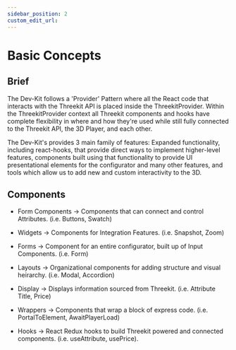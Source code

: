 ```yaml
---
sidebar_position: 2
custom_edit_url:
---
```


# Basic Concepts

## Brief

The Dev-Kit follows a 'Provider' Pattern where all the React code that interacts with the Threekit API is placed inside the ThreekitProvider. Within the ThreekitProvider context all Threekit components and hooks have complete flexibility in where and how they're used while still fully connected to the Threekit API, the 3D Player, and each other.

The Dev-Kit's provides 3 main family of features: Expanded functionality, including react-hooks, that provide direct ways to implement higher-level features, components built using that functionality to provide UI presentational elements for the configurator and many other features, and tools which allow us to add new and custom interactivity to the 3D.

## Components

- Form Components -> Components that can connect and control Attributes. (i.e. Buttons, Swatch)
- Widgets -> Components for Integration Features. (i.e. Snapshot, Zoom)
- Forms -> Component for an entire configurator, built up of Input Components. (i.e. Form)
- Layouts -> Organizational components for adding structure and visual heirarchy. (i.e. Modal, Accordion)
- Display -> Displays information sourced from Threekit. (i.e. Attribute Title, Price)
- Wrappers -> Components that wrap a block of express code. (i.e. PortalToElement, AwaitPlayerLoad)

- Hooks -> React Redux hooks to build Threekit powered and connected components. (i.e. useAttribute, usePrice).
